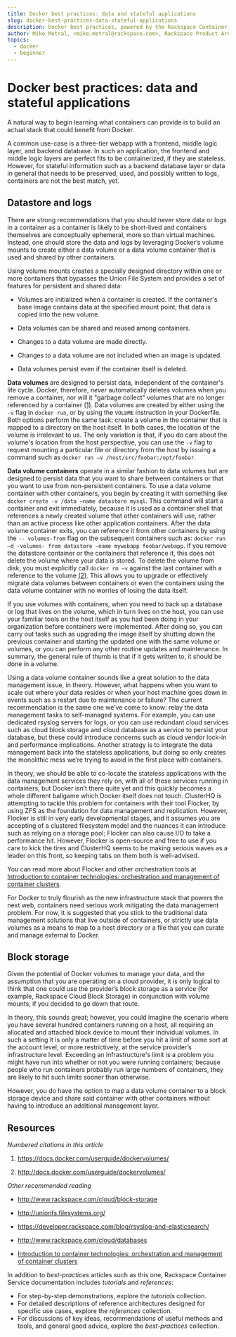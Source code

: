 ```yaml
---
title: Docker best practices: data and stateful applications
slug: docker-best-practices-data-stateful-applications
description: Docker best practices, powered by the Rackspace Container Service
author: Mike Metral, <mike.metral@rackspace.com>, Rackspace Product Architect
topics:
  - docker
  - beginner
---
```


# Docker best practices: data and stateful applications

A natural way to begin learning what containers can provide is to build an
actual stack that could benefit from Docker.

A common use-case is a three-tier webapp with a
frontend, middle logic layer, and backend database. In such an application, the
frontend and middle logic layers are perfect fits to be containerized,
if they are stateless. However, for
stateful information such as a backend database layer or data in
general that needs to be preserved, used, and possibly written to logs,
containers are not the best match, yet.

## Datastore and logs

There are strong recommendations that you should never store data or
logs in a container as a container is likely to be short-­lived
and containers themselves are conceptually ephemeral, more so than
virtual machines. Instead, one should store the data and logs by leveraging
Docker’s volume mounts to create either a data volume or a data volume
container that is used and shared by other containers.

Using volume mounts creates a specially designed directory within one
or more containers that bypasses the Union File System and provides a
set of features for persistent and shared data:

-   Volumes are initialized when a container is created. If the
    container's base image contains data at the specified mount point,
    that data is copied into the new volume.

-   Data volumes can be shared and reused among containers.

-   Changes to a data volume are made directly.

-   Changes to a data volume are not included when an image is updated.

-   Data volumes persist even if the container itself is deleted.

**Data volumes** are designed to persist data, independent of the
container's life cycle. Docker, therefore, *never* automatically
deletes volumes when you remove a container, nor will it "garbage
collect" volumes that are no longer referenced by a container [(1)](#resources).
Data volumes are created by either using the `-­v` flag in `docker run`,
or by using the `VOLUME` instruction in your Dockerfile.
Both options perform the same task: create a volume in the
container that is mapped to a directory on the host itself.
In both cases, the location of the volume is irrelevant to us.
The only variation is that, if you do care about the volume's location
from the host
perspective,
you can use the `-v` flag to request
mounting a particular file or directory from the host by
issuing a command such as `docker run –v /host/src/foobar:/opt/foobar`.

**Data volume containers** operate in a similar fashion to data volumes
but are designed to persist data that you want to share between
containers or that you want to use from non-persistent containers. To use a
data volume container with other containers, you begin by creating
it with something like `docker create -v /data –name datastore mysql`.
This command will
start a container and exit immediately, because it is used as a
container shell that references a newly created volume that other
containers will use, rather than an active process like other application
containers. After the data volume container exits, you can reference it
from other containers by using the `-- volumes-from` flag on the
subsequent containers such as: `docker run –d -volumes- from datastore
–name mywebapp foobar/webapp`. If you remove the datastore container or
the containers that reference it, this does not delete the volume where
your data is stored. To delete the volume from disk, you must explicitly
call `docker rm –v` against the last container with a reference to the
volume [(2)](#resources). This allows you to upgrade or effectively migrate data volumes
between containers or even the containers using the data volume
container with no worries of losing the data itself.

If you use volumes with containers, when you need to back up
a database or log that lives on the volume, which in turn lives on
the host, you can use your familiar tools on the host itself as you had
been doing in your organization before containers were implemented. After doing
so, you can carry out tasks such as upgrading the image itself by
shutting down the previous container and starting the updated one with
the same volume or volumes, or you can perform any other routine updates and
maintenance. In summary, the general rule of thumb is that if it gets
written to, it should be done in a volume.

Using a data volume container sounds like a great solution to the data
management issue, in theory. However, what happens when you want to
scale out where your data resides or when your host machine goes down
in events such as a restart due to maintenance or failure?
The current recommendation is the same one we’ve come to know: relay the
data management tasks to self-managed systems. For example, you can use
dedicated rsyslog servers for logs, or you can use redundant cloud
services such as cloud block storage and cloud database as a service
to persist your database, but these could introduce concerns such as
cloud vendor lock-in and performance implications. Another strategy
is to integrate the data management back into the stateless
applications, but doing so only creates
the monolithic mess we’re trying to avoid in the first place with
containers.

In theory, we should be able to co-locate the stateless applications with the
data management services they rely on, with all of these services
running in containers, but Docker isn’t there quite yet and this
quickly becomes a whole different ballgame which Docker itself does
not touch. ClusterHQ is attempting to tackle this problem for
containers with their tool Flocker, by using ZFS as the foundation for
data management and replication. However, Flocker is still in very
early developmental stages, and it assumes you are accepting of
a clustered filesystem model and the nuances it can introduce such as
relying on a storage pool; Flocker can also cause I/O to take a performance
hit. However, Flocker is open-source and free to use if you care to
kick the tires and ClusterHQ seems to be making serious waves as a
leader on this front, so keeping tabs on them both is well-advised.

You can read more about Flocker and other orchestration tools at
[Introduction to container technologies: orchestration and management of container clusters](/container-technologies-orchestration-clusters/).

For Docker to truly flourish as the new infrastructure stack that
powers the next web, containers need serious work mitigating the data
management problem. For now, it is suggested that you stick to the
traditional data management solutions that live outside of containers,
or strictly use data volumes as a means to map to a host directory or
a file that you can curate and manage external to
Docker.

## Block storage

Given the potential of Docker volumes to manage
your data, and the assumption that you are operating on a cloud
provider, it is only logical to think that one could use the
provider’s block storage as a service (for example, Rackspace Cloud Block Storage)
in conjunction with volume
mounts, if you decided to go down that route.

In theory, this sounds great; however, you could imagine the scenario
where you have several hundred containers running on a host, all
requiring an allocated and attached block device to mount their
individual volumes. In such a setting it is only a matter of time
before you hit a limit of some sort at the account level, or more
restrictively, at the service provider’s infrastructure level.
Exceeding an infrastructure's limit is a problem you might have run into whether or not
you were running containers; because people who run containers probably run large numbers of containers, they are likely to hit such limits sooner than otherwise.

However, you do have the option to map a data volume container to a
block storage device and share said container with other containers without having
to introduce an additional management layer.

<a name="resources"></a>
## Resources

*Numbered citations in this article*

1. <https://docs.docker.com/userguide/dockervolumes/>

2. <http://docs.docker.com/userguide/dockervolumes/>

*Other recommended reading*

- <http://www.rackspace.com/cloud/block-storage>

- <http://unionfs.filesystems.org/>

- <https://developer.rackspace.com/blog/rsyslog-and-elasticsearch/>

- <http://www.rackspace.com/cloud/databases>

- [Introduction to container technologies: orchestration and management of container clusters](/container-technologies-orchestration-clusters/)

In addition to *best-practices* articles such as this one,
Rackspace Container Service documentation includes *tutorials* and *references*:

* For step-by-step demonstrations, explore the *tutorials* collection.
* For detailed descriptions of reference architectures designed
  for specific use cases,
  explore the *references* collection.
* For discussions of key ideas, recommendations of useful methods and tools, and
  general good advice, explore the *best-practices* collection.
